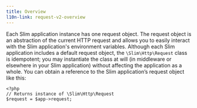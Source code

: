 ```yaml
---
title: Overview
l10n-link: request-v2-overview
---
```

Each Slim application instance has one request object. The request object is an abstraction of the current
HTTP request and allows you to easily interact with the Slim application's environment variables. Although each
Slim application includes a default request object, the `\Slim\Http\Request` class is idempotent; you may
instantiate the class at will (in middleware or elsewhere in your Slim application) without affecting the application
as a whole. You can obtain a reference to the Slim application’s request object like this:

    <?php
    // Returns instance of \Slim\Http\Request
    $request = $app->request;
